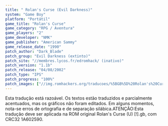```yaml
---
title: " Rolan's Curse (Evil Darkness)"
system: "Game Boy"
platform: "Portátil"
game_title: "Rolan's Curse"
game_category: "RPG / Aventura"
game_players: "2"
game_developer: "NMK"
game_publisher: "American Sammy"
game_release_date: "1990"
patch_author: "Dark_Blade"
patch_group: "Evil Darkness (extinto)"
patch_site: "//membres.lycos.fr/edromhack/ (inativo)"
patch_version: "1.1b"
patch_release: "04/08/2002"
patch_type: "IPS"
patch_progress: "100%"
patch_images: ["//img.romhackers.org/traducoes/%5BGB%5D%20Rolan's%20Curse%20-%20Evil%20Darkness%20-%2001.png","//img.romhackers.org/traducoes/%5BGB%5D%20Rolan's%20Curse%20-%20Evil%20Darkness%20-%2002.png","//img.romhackers.org/traducoes/%5BGB%5D%20Rolan's%20Curse%20-%20Evil%20Darkness%20-%2003.png"]
---
```

Esta tradução está razoável. Os textos estão traduzidos e parcialmente acentuados, mas os gráficos não foram editados. Em alguns momentos, nota-se erros de ortografia e de separação silábica.ATENÇÃO:Esta tradução deve ser aplicada na ROM original Rolan's Curse (U) [!].gb, com CRC32 1A602590.